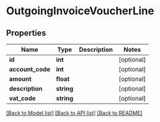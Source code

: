 # OutgoingInvoiceVoucherLine

## Properties
Name | Type | Description | Notes
------------ | ------------- | ------------- | -------------
**id** | **int** |  | [optional] 
**account_code** | **int** |  | [optional] 
**amount** | **float** |  | [optional] 
**description** | **string** |  | [optional] 
**vat_code** | **string** |  | [optional] 

[[Back to Model list]](../README.md#documentation-for-models) [[Back to API list]](../README.md#documentation-for-api-endpoints) [[Back to README]](../README.md)


